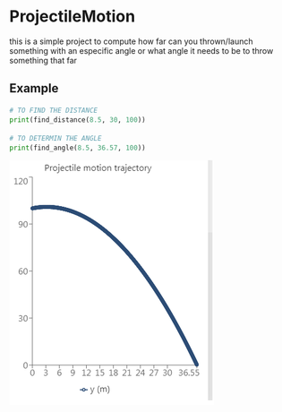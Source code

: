 # ProjectileMotion

this is a simple project to compute how far can you thrown/launch something with an especific angle or what angle it needs to be to throw something that far

## Example

```py
# TO FIND THE DISTANCE
print(find_distance(8.5, 30, 100))

# TO DETERMIN THE ANGLE
print(find_angle(8.5, 36.57, 100))
```

<img src="ptm.png" />
